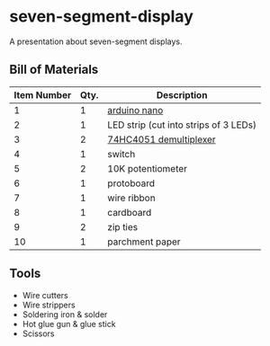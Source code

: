 # seven-segment-display
A presentation about seven-segment displays.

## Bill of Materials
| Item Number | Qty.  | Description   	                        |
|-------------|-------|-----------------------------------------|
| 1   	      | 1   	| [arduino nano](https://www.amazon.com/s?k=arduino+nano&ref=nb_sb_noss_1) 	                          |
| 2         	| 1 	  | LED strip (cut into strips of 3 LEDs)  	|
| 3         	| 2  	  | [74HC4051 demultiplexer](https://www.amazon.com/gp/product/B07CZ9W6Y5) 	                |
| 4           | 1     | switch                                  |
| 5           | 2     | 10K potentiometer                       |
| 6           | 1     | protoboard                              |
| 7           | 1     | wire ribbon                             |
| 8           | 1     | cardboard
| 9           | 2     | zip ties
| 10          | 1     | parchment paper

## Tools
 - Wire cutters
 - Wire strippers
 - Soldering iron & solder
 - Hot glue gun & glue stick
 - Scissors

